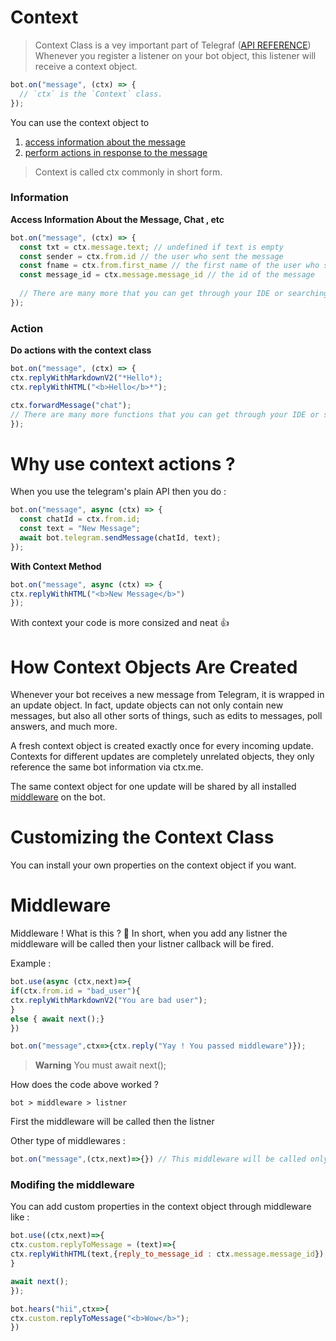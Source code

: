 # Context 

> Context Class is a vey important part of Telegraf ([API REFERENCE](https://telegraf.js.org/classes/Context.html))
Whenever you register a listener on your bot object, this listener will receive a context object.

```javascript
bot.on("message", (ctx) => {
  // `ctx` is the `Context` class.
});
```

You can use the context object to

<ol>
  <li><a href="#Information">access information about the message</a>
    <li><a href="#Action">perform actions in response to the message</a>
</ol>

> Context is called ctx commonly in short form.

### Information
**Access Information About the Message, Chat , etc**

```javascript
bot.on("message", (ctx) => {
  const txt = ctx.message.text; // undefined if text is empty
  const sender = ctx.from.id // the user who sent the message
  const fname = ctx.from.first_name // the first name of the user who sent the message
  const message_id = ctx.message.message_id // the id of the message
  
  // There are many more that you can get through your IDE or searching telegraf.js.org
});
```

### Action

**Do actions with the context class**
```javascript
bot.on("message", (ctx) => {
ctx.replyWithMarkdownV2("*Hello*);
ctx.replyWithHTML("<b>Hello</b>*");

ctx.forwardMessage("chat");
// There are many more functions that you can get through your IDE or searching telegraf.js.org
});
```

# Why use context actions ?
When you use the telegram's plain API then you do :
```javascript
bot.on("message", async (ctx) => {
  const chatId = ctx.from.id;
  const text = "New Message";
  await bot.telegram.sendMessage(chatId, text);
});
```

**With Context Method**
```javascript
bot.on("message", async (ctx) => {
ctx.replyWithHTML("<b>New Message</b>")
});
```

With context your code is more consized and neat 👍

# How Context Objects Are Created
Whenever your bot receives a new message from Telegram, it is wrapped in an update object. In fact, update objects can not only contain new messages, but also all other sorts of things, such as edits to messages, poll answers, and much more.

A fresh context object is created exactly once for every incoming update. Contexts for different updates are completely unrelated objects, they only reference the same bot information via ctx.me.

The same context object for one update will be shared by all installed [middleware](#Middleware) on the bot.

# Customizing the Context Class
You can install your own properties on the context object if you want.

# Middleware

Middleware ! What is this ? 🤔
In short, when you add any listner the middleware will be called then your listner callback will be fired.

Example :
```javascript
bot.use(async (ctx,next)=>{
if(ctx.from.id = "bad_user"){
ctx.replyWithMarkdownV2("You are bad user");
}
else { await next();}
})

bot.on("message",ctx=>{ctx.reply("Yay ! You passed middleware")});
```

> **Warning**
> You must await next();

How does the code above worked ?
```
bot > middleware > listner
```

First the middleware will be called then the listner

Other type of middlewares :
```javascript
bot.on("message",(ctx,next)=>{}) // This middleware will be called only on messages
```

### Modifing the middleware

You can add custom properties in the context object through middleware like :
```javascript
bot.use((ctx,next)=>{
ctx.custom.replyToMessage = (text)=>{
ctx.replyWithHTML(text,{reply_to_message_id : ctx.message.message_id});
}

await next();
});

bot.hears("hii",ctx=>{
ctx.custom.replyToMessage("<b>Wow</b>");
})
```
